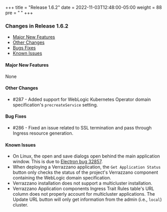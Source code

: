 +++
title = "Release 1.6.2"
date = 2022-11-03T12:48:00-05:00
weight = 88
pre = "<b> </b>"
+++

### Changes in Release 1.6.2
- [Major New Features](#major-new-features)
- [Other Changes](#other-changes)
- [Bugs Fixes](#bug-fixes)
- [Known Issues](#known-issues)

#### Major New Features
None

#### Other Changes
- #287 - Added support for WebLogic Kubernetes Operator domain specification's `precreateService` setting.

#### Bug Fixes
- #286 - Fixed an issue related to SSL termination and pass through Ingress resource generation.

#### Known Issues
- On Linux, the open and save dialogs open behind the main application window.  This is due to
  [Electron bug 32857](https://github.com/electron/electron/issues/32857).
- When deploying a Verrazzano application, the `Get Application Status` button only checks the status of the project's
  Verrazzano component containing the WebLogic domain specification.
- Verrazzano installation does not support a multicluster installation.
- Verrazzano Application components Ingress Trait Rules table's URL column does not properly account for multicluster
  applications.  The Update URL button will only get information from the admin (i.e., `local`) cluster.
